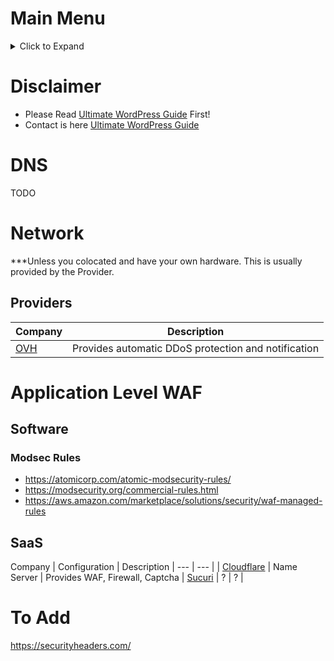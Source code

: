 # Main Menu
<details><summary>Click to Expand</summary>
<p>

* [Home](README.md) - This page!
* [WordPress](wordpress.md) - A guide on self hosting WordPress.
* [Alternatives](alternatives.md) - Alternatives to WordPress
* [Hosting](hosting.md) - WordPress Hosting Providers
* [Tools](tools.md) - List of commonly used tools.
* [Troubleshooting](troubleshooting.md) - Troubleshooting guide.

</p>
</details>

# Disclaimer
* Please Read [Ultimate WordPress Guide](README.md) First!
* Contact is here [Ultimate WordPress Guide](README.md#Contact)

# DNS
TODO
# Network
***Unless you colocated and have your own hardware. This is usually provided by the Provider.

## Providers
Company | Description|
 --- | --- |
| [OVH](https://ovh.com) | Provides automatic DDoS protection and notification

# Application Level WAF
## Software
### Modsec Rules
* https://atomicorp.com/atomic-modsecurity-rules/
* https://modsecurity.org/commercial-rules.html
* https://aws.amazon.com/marketplace/solutions/security/waf-managed-rules

## SaaS
Company | Configuration | Description |
 --- | --- |
| [Cloudflare](https://cloudflare.com) | Name Server | Provides WAF, Firewall, Captcha
| [Sucuri](https://sucuri.net) | ? | ?
|



# To Add
https://securityheaders.com/
